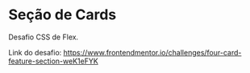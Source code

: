 # Seção de Cards

Desafio CSS de Flex.

Link do desafio: https://www.frontendmentor.io/challenges/four-card-feature-section-weK1eFYK
